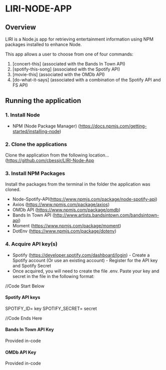 # LIRI-NODE-APP


## Overview
LIRI is a Node.js app for retrieving entertainment information using NPM packages installed to enhance Node.

This app allows a user to choose from one of four commands:

1. [concert-this] (associated with the Bands In Town API)<br>
2. [spotify-this-song] (associated with the Spotify API)<br>
3. [movie-this] (associated with the OMDb API)<br>
4. [do-what-it-says] (associated with a combination of the Spotify API and FS API)



## Running the application
### 1. Install Node

- NPM (Node Package Manager) (https://docs.npmjs.com/getting-started/installing-node)


### 2. Clone the applications

  Clone the application from the following location... (https://github.com/cbessjr/LIRI-Node-App

### 3. Install NPM Packages

  Install the packages from the terminal in the folder the application was cloned.

- Node-Spotify-API(https://www.npmjs.com/package/node-spotify-api)
- Axios (https://www.npmjs.com/package/axios)
- OMDb API (https://www.npmjs.com/package/omdb)
- Bands In Town API (http://www.artists.bandsintown.com/bandsintown-api)
- Moment (https://www.npmjs.com/package/moment)
- DotEnv (https://www.npmjs.com/package/dotenv)


### 4. Acquire API key(s)

 - Spotify (https://developer.spotify.com/dashboard/login)
        - Create a Spotify account (Or use an existing account)
        - Register for the API key and Spotify Secret
 - Once acquired, you will need to create the file .env. Paste your key and secret in the file in the following format:
 
//Code Start Below
 #### Spotify API keys

SPOTIFY_ID= key
SPOTIFY_SECRET= secret

//Code Ends Here


 #### Bands In Town API Key
 
 Provided in-code
 
 
 #### OMDb API Key
 
 Provided in-code
 
 
 

